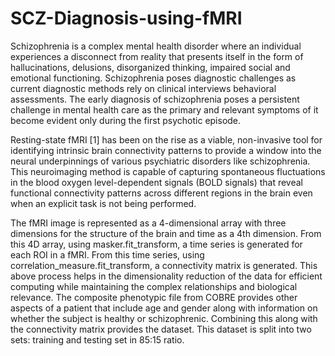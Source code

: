 # SCZ-Diagnosis-using-fMRI
Schizophrenia is a complex mental health disorder where an individual experiences a disconnect from reality that presents itself in the form of hallucinations, delusions, disorganized thinking, impaired social and emotional functioning. Schizophrenia poses diagnostic challenges as current diagnostic methods rely on clinical interviews behavioral assessments. The early diagnosis of schizophrenia poses a persistent challenge in mental health care as the primary and relevant symptoms of it become evident only during the first psychotic episode.

Resting-state fMRI [1] has been on the rise as a viable, non-invasive tool for identifying intrinsic brain connectivity patterns to provide a window into the neural underpinnings of various psychiatric disorders like schizophrenia. This neuroimaging method is capable of capturing spontaneous fluctuations in the blood oxygen level-dependent signals (BOLD signals) that reveal functional connectivity patterns across different regions in the brain even when an explicit task is not being performed.

The fMRI image is represented as a 4-dimensional array with three dimensions for the structure of the brain and time as a 4th dimension. From this 4D array, using masker.fit_transform, a time series is generated for each ROI in a fMRI. From this time series, using correlation_measure.fit_transform, a connectivity matrix is generated. This above process helps in the dimensionality reduction of the data for efficient computing while maintaining the complex relationships and biological relevance.
The composite phenotypic file from COBRE provides other aspects of a patient that include age and gender along with information on whether the subject is healthy or schizophrenic. Combining this along with the connectivity matrix provides the dataset. This dataset is split into two sets: training and testing set in 85:15 ratio. 
